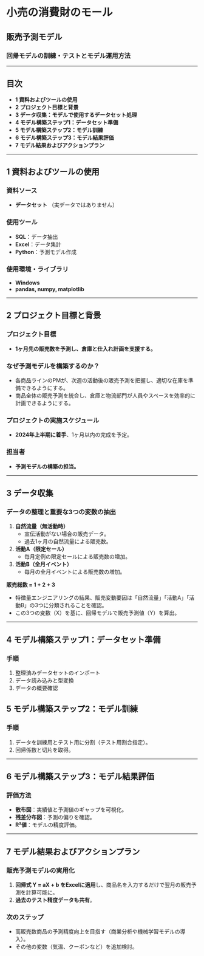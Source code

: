 # 小売の消費財のモール  
## 販売予測モデル  
### 回帰モデルの訓練・テストとモデル運用方法

---

## **目次**  
- **1 資料およびツールの使用**  
- **2 プロジェクト目標と背景**  
- **3 データ収集：モデルで使用するデータセット処理**  
- **4 モデル構築ステップ1：データセット準備**  
- **5 モデル構築ステップ2：モデル訓練**  
- **6 モデル構築ステップ3：モデル結果評価**  
- **7 モデル結果およびアクションプラン**  

---

## **1 資料およびツールの使用**  
### 資料ソース  
- **データセット** （実データではありません）

### 使用ツール  
- **SQL**：データ抽出  
- **Excel**：データ集計  
- **Python**：予測モデル作成  

### 使用環境・ライブラリ  
- **Windows**
- **pandas, numpy, matplotlib**  

---

## **2 プロジェクト目標と背景**  
### プロジェクト目標  
- **1ヶ月先の販売数を予測し、倉庫と仕入れ計画を支援する。**  

### なぜ予測モデルを構築するのか？  
- 各商品ラインのPMが、次週の活動後の販売予測を把握し、適切な在庫を準備できるようにする。  
- 商品全体の販売予測を統合し、倉庫と物流部門が人員やスペースを効率的に計画できるようにする。  

### プロジェクトの実施スケジュール  
- **2024年上半期に着手**、1ヶ月以内の完成を予定。  

### 担当者  
- **予測モデルの構築の担当。**

---

## **3 データ収集**  
### データの整理と重要な3つの変数の抽出  
1. **自然流量（無活動時）**  
   - 宣伝活動がない場合の販売データ。  
   - 過去1ヶ月の自然流量による販売数。  
2. **活動A（限定セール）**  
   - 毎月定例の限定セールによる販売数の増加。  
3. **活動B（全月イベント）**  
   - 毎月の全月イベントによる販売数の増加。  

**販売総数 = 1 + 2 + 3**  
- 特徴量エンジニアリングの結果、販売変動要因は「自然流量」「活動A」「活動B」の3つに分類されることを確認。  
- この3つの変数（X）を基に、回帰モデルで販売予測値（Y）を算出。  

---

## **4 モデル構築ステップ1：データセット準備**  
### 手順  
1. 整理済みデータセットのインポート  
2. データ読み込みと型変換  
3. データの概要確認  



## **5 モデル構築ステップ2：モデル訓練**  
### 手順  
1. データを訓練用とテスト用に分割（テスト用割合指定）。  
2. 回帰係数と切片を取得。  

---

## **6 モデル構築ステップ3：モデル結果評価**  
### 評価方法  
- **散布図**：実績値と予測値のギャップを可視化。  
- **残差分布図**：予測の偏りを確認。  
- **R²値**：モデルの精度評価。  

---

## **7 モデル結果およびアクションプラン**  
### 販売予測モデルの実用化  
1. **回帰式 Y = aX + b をExcelに適用**し、商品名を入力するだけで翌月の販売予測を計算可能に。  
2. **過去のテスト精度データも共有**。  

### 次のステップ  
- 高販売数商品の予測精度向上を目指す（商業分析や機械学習モデルの導入）。  
- その他の変数（気温、クーポンなど）を追加検討。  

